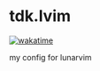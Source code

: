 # tdk.lvim

<a href="https://wakatime.com/badge/github/thederpykrafter/tdk.lvim"><img src="https://wakatime.com/badge/github/thederpykrafter/tdk.lvim.svg" alt="wakatime"></a>

my config for lunarvim
